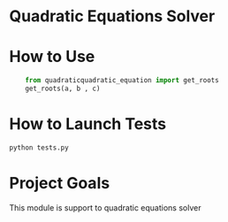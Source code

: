 # Quadratic Equations Solver
# How to Use

```python
	from quadraticquadratic_equation import get_roots
	get_roots(a, b , c)
```
# How to Launch Tests

```bash
python tests.py
```

# Project Goals
This module is support to quadratic equations solver
